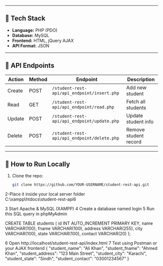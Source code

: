 
---

## 🧰 Tech Stack

- **Language:** PHP (PDO)
- **Database:** MySQL
- **Frontend:** HTML, jQuery AJAX
- **API Format:** JSON

---

## 📡 API Endpoints

| Action | Method | Endpoint | Description |
|--------|---------|-----------|-------------|
| Create | POST | `/student-rest-api/api_endpoint/insert.php` | Add new student |
| Read | GET | `/student-rest-api/api_endpoint/read.php` | Fetch all students |
| Update | POST | `/student-rest-api/api_endpoint/update.php` | Update student info |
| Delete | POST | `/student-rest-api/api_endpoint/delete.php` | Remove student record |

---

## 🧠 How to Run Locally

1. Clone the repo:
   ```bash
   git clone https://github.com/YOUR-USERNAME/student-rest-api.git
2-Place it inside your local server folder   
C:\xampp\htdocs\student-rest-api6

3 Start Apache & MySQL (XAMPP)
4 Create a database named login
5 Run this SQL query in phpMyAdmin

CREATE TABLE students (
    id INT AUTO_INCREMENT PRIMARY KEY,
    name VARCHAR(100),
    fname VARCHAR(100),
    address VARCHAR(255),
    city VARCHAR(100),
    state VARCHAR(100),
    contact VARCHAR(20)
);

6 Open http://localhost/student-rest-api/index.html
7 Test using Postman or your AJAX frontend
{
  "student_name": "Ali Khan",
  "student_fname": "Ahmed Khan",
  "student_address": "123 Main Street",
  "student_city": "Karachi",
  "student_state": "Sindh",
  "student_contact": "03001234567"
}

